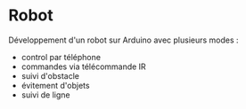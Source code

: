 # Robot
Développement d'un robot sur Arduino avec plusieurs modes :
- control par téléphone
- commandes via télécommande IR
- suivi d'obstacle
- évitement d'objets
- suivi de ligne
